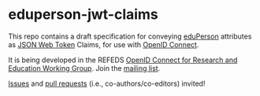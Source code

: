 # eduperson-jwt-claims

This repo contains a draft specification for conveying
[eduPerson](http://macedir.org/specs/eduperson)
attributes as
[JSON Web Token](https://tools.ietf.org/html/rfc7519)
Claims, for use with
[OpenID Connect](https://openid.net/connect/).

It is being developed in the REFEDS
[OpenID Connect for Research and Education Working Group](https://wiki.refeds.org/x/TYMY).
Join the [mailing list](https://lists.refeds.org/sympa/info/oidcre).

[Issues](https://github.com/jbasney/eduperson-jwt-claims/issues)
and
[pull requests](https://github.com/jbasney/eduperson-jwt-claims/pulls)
(i.e., co-authors/co-editors) invited!

